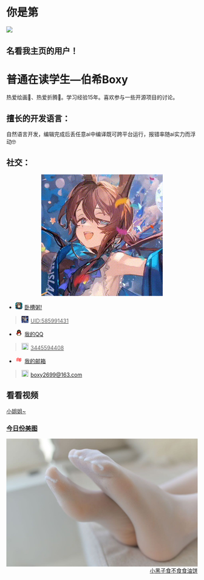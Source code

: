 # **你是第**
<img align="float: right" src="https://count.getloli.com/get/@:QcxFlora?theme=rule">

<div style="clear: both; height: 0; overflow: hidden; margin: 0; padding: 0;"></div> 

## **名看我主页的用户！**

# 普通在读学生—伯希Boxy

热爱绘画🎨、热爱折腾🔧。学习经验15年。喜欢参与一些开源项目的讨论。

## 擅长的开发语言：

自然语言开发，编辑完成后丢任意ai中编译既可跨平台运行，报错率随ai实力而浮动🤓

## **社交：**
<div align="center">
<img src="output.gif">
</div>


-   <img src="Amiya.png" style="height: 18px; width: 18px; margin-right: 6px;" /><a href="https://ak.hypergryph.com/">卧槽粥!
   ><img src="TuTu.png" style="height: 18px; width: 18px; margin-right: 6px;" />UID:585991431
-   <img src="QQ.png" style="height: 18px; width: 18px; margin-right: 6px;" /><a href="https://qm.qq.com/q/J3ZFM6Snee">我的QQ
   ><img src="https://avatars.githubusercontent.com/u/197634234?v=4" style="height: 18px; width: 18px; margin-right: 6px;" />3445594408
-   <img src="wyyyx.png" style="height: 18px; width: 18px; margin-right: 6px;" /><a href="mailto:boxy2699@163.com">我的邮箱
   ><img src="https://avatars.githubusercontent.com/u/197634234?v=4" style="height: 18px; width: 18px; margin-right: 6px;" />boxy2699@163.com

## **看看视频**
<a href="https://v2.api-m.com/api/meinv?return=302">小姐姐~<br>
### **<a href="https://api.kxzjoker.cn/api/wallhere?type=bs">今日份美图**
<img style="float: right;" src="美图202508030139.png">
<div style="clear: both; height: 0; overflow: hidden; margin: 0; padding: 0;"></div>

<div align="right"><a href="http://cxk.fan/api.php">小黑子食不食食油饼</a></div>
